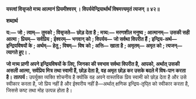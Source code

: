 **यस्त्वां विसृजते मत्र्य आत्मानं प्रियमीश्वरम् ।** **विपर्ययेन्द्रियार्थार्थं विषमत्त्यमृतं त्यजन् ॥ ४२॥** 

**शब्दार्थ** 

**य:—** **जो** **; त्वाम्—** **तुमको** **; विसृजते—** **छोड़ देता है** **; मत्र्य:—** **मरणशील मनुष्य** **; आत्मानम्—** **उसकी सही आत्मा** **; प्रियम्—** **सर्वप्रिय** **; ईश्वरम्—** **भगवान् को** **; विपर्यय—** **जो सर्वथा विपरीत हैं** **; इन्द्रिय-अर्थ—** **इन्द्रियविषयों के** **; अर्थम्—** **हेतु** **; विषम्—** **विष** **को** **; अत्ति—** **खाता है** **; अमृतम्—** **अमृत को** **; त्यजन्—** **त्यागते हुए।** **.** 

**जो मत्र्य प्राणी अपने इन्द्रियविषयों के लिए, जिनका की स्वभाव सर्वथा विपरीत है,** **आपको, अर्थात् उसकी असली आत्मा, सर्वप्रिय मित्र तथा स्वामी हैं, छोड़ देता है, वह अमृत** **छोड़ कर उसके बदले में विष-पान करता है।** **तात्पर्य :** उपर्युक्त व्यक्ति शोचनीय है क्योंकि वह अपने वास्तविक प्रिय स्वामी को छोड़ देता है और उसे स्वीकार करता है, जो प्रिय नहीं है और ईश्वरीय नहीं है—अर्थात् क्षणिक इन्द्रिय-तृपि्त को स्वीकार करता है, जिससे कष्ट तथा मोह उत्पन्न होता है।  